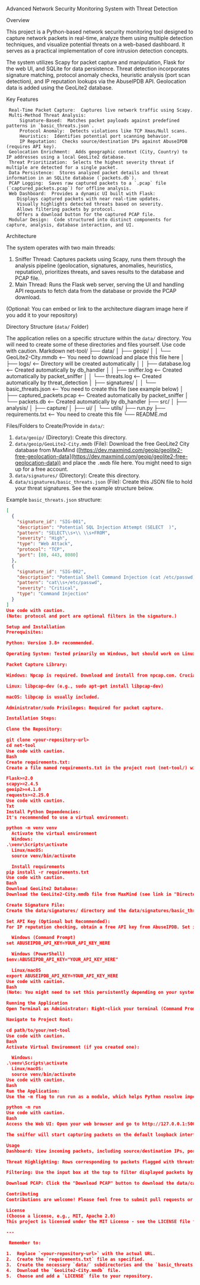   Advanced Network Security Monitoring System with Threat Detection

  Overview

This project is a Python-based network security monitoring tool designed to capture network packets in real-time, analyze them using multiple detection techniques, and visualize potential threats on a web-based dashboard. It serves as a practical implementation of core intrusion detection concepts.

The system utilizes Scapy for packet capture and manipulation, Flask for the web UI, and SQLite for data persistence. Threat detection incorporates signature matching, protocol anomaly checks, heuristic analysis (port scan detection), and IP reputation lookups via the AbuseIPDB API. Geolocation data is added using the GeoLite2 database.

  Key Features

     Real-Time Packet Capture:  Captures live network traffic using Scapy.
     Multi-Method Threat Analysis: 
         Signature-Based:  Matches packet payloads against predefined patterns in `basic_threats.json`.
         Protocol Anomaly:  Detects violations like TCP Xmas/Null scans.
         Heuristics:  Identifies potential port scanning behavior.
         IP Reputation:  Checks source/destination IPs against AbuseIPDB (requires API key).
     Geolocation Enrichment:  Adds geographic context (City, Country) to IP addresses using a local GeoLite2 database.
     Threat Prioritization:  Selects the highest severity threat if multiple are detected for a single packet.
     Data Persistence:  Stores analyzed packet details and threat information in an SQLite database (`packets.db`).
     PCAP Logging:  Saves raw captured packets to a `.pcap` file (`captured_packets.pcap`) for offline analysis.
     Web Dashboard:  Provides a dynamic UI built with Flask:
        Displays captured packets with near real-time updates.
        Visually highlights detected threats based on severity.
        Allows filtering packets by protocol.
        Offers a download button for the captured PCAP file.
     Modular Design:  Code structured into distinct components for capture, analysis, database interaction, and UI.

  Architecture

The system operates with two main threads:
1.   Sniffer Thread:  Captures packets using Scapy, runs them through the analysis pipeline (geolocation, signatures, anomalies, heuristics, reputation), prioritizes threats, and saves results to the database and PCAP file.
2.   Main Thread:  Runs the Flask web server, serving the UI and handling API requests to fetch data from the database or provide the PCAP download.

 (Optional: You can embed or link to the architecture diagram image here if you add it to your repository) 
<!-- ![Architecture Diagram](architecture_diagram.png) -->

  Directory Structure (`data/` Folder)

The application relies on a specific structure within the `data/` directory. You will need to create some of these directories and files yourself.
Use code with caution.
Markdown
net-tool/
├── data/
│ ├── geoip/
│ │ └── GeoLite2-City.mmdb <-- You need to download and place this file here
│ ├── logs/ <-- Directory will be created automatically
│ │ ├── database.log <-- Created automatically by db_handler
│ │ ├── sniffer.log <-- Created automatically by packet_sniffer
│ │ └── threats.log <-- Created automatically by threat_detection
│ ├── signatures/
│ │ └── basic_threats.json <-- You need to create this file (see example below)
│ ├── captured_packets.pcap <-- Created automatically by packet_sniffer
│ └── packets.db <-- Created automatically by db_handler
├── src/
│ ├── analysis/
│ ├── capture/
│ ├── ui/
│ └── utils/
├── run.py
├── requirements.txt <-- You need to create this file
└── README.md

Files/Folders to Create/Provide in `data/`:

1.   `data/geoip/` (Directory):  Create this directory.
2.   `data/geoip/GeoLite2-City.mmdb` (File):  Download the free GeoLite2 City database from MaxMind ([https://dev.maxmind.com/geoip/geolite2-free-geolocation-data](https://dev.maxmind.com/geoip/geolite2-free-geolocation-data)) and place the `.mmdb` file here. You might need to sign up for a free account.
3.   `data/signatures/` (Directory):  Create this directory.
4.   `data/signatures/basic_threats.json` (File):  Create this JSON file to hold your threat signatures. See the example structure below.

 Example `basic_threats.json` structure: 

```json
[
  {
    "signature_id": "SIG-001",
    "description": "Potential SQL Injection Attempt (SELECT  )",
    "pattern": "SELECT\\s+\\ \\s+FROM",
    "severity": "High",
    "type": "Web Attack",
    "protocol": "TCP",
    "port": [80, 443, 8080]
  },
  {
    "signature_id": "SIG-002",
    "description": "Potential Shell Command Injection (cat /etc/passwd)",
    "pattern": "cat\\s+/etc/passwd",
    "severity": "Critical",
    "type": "Command Injection"
  }
]
Use code with caution.
(Note: protocol and port are optional filters in the signature.)

Setup and Installation
Prerequisites:

Python: Version 3.8+ recommended.

Operating System: Tested primarily on Windows, but should work on Linux/macOS with appropriate dependencies.

Packet Capture Library:

Windows: Npcap is required. Download and install from npcap.com. Crucially, ensure "Install Npcap in WinPcap API-compatible Mode" is CHECKED during installation.

Linux: libpcap-dev (e.g., sudo apt-get install libpcap-dev)

macOS: libpcap is usually included.

Administrator/sudo Privileges: Required for packet capture.

Installation Steps:

Clone the Repository:

git clone <your-repository-url>
cd net-tool
Use code with caution.
Bash
Create requirements.txt:
Create a file named requirements.txt in the project root (net-tool/) with the following content (adjust versions if needed):

Flask>=2.0
scapy>=2.4.5
geoip2>=4.1.0
requests>=2.25.0
Use code with caution.
Txt
Install Python Dependencies:
It's recommended to use a virtual environment:

python -m venv venv
  Activate the virtual environment
  Windows:
.\venv\Scripts\activate
  Linux/macOS:
  source venv/bin/activate

  Install requirements
pip install -r requirements.txt
Use code with caution.
Bash
Download GeoLite2 Database:
Download the GeoLite2-City.mmdb file from MaxMind (see link in "Directory Structure" section) and place it inside the data/geoip/ directory.

Create Signature File:
Create the data/signatures/ directory and the data/signatures/basic_threats.json file with your desired threat signatures (use the example structure above as a starting point).

Set API Key (Optional but Recommended):
For IP reputation checking, obtain a free API key from AbuseIPDB. Set it as an environment variable:

  Windows (Command Prompt)
set ABUSEIPDB_API_KEY=YOUR_API_KEY_HERE

  Windows (PowerShell)
$env:ABUSEIPDB_API_KEY="YOUR_API_KEY_HERE"

  Linux/macOS
export ABUSEIPDB_API_KEY=YOUR_API_KEY_HERE
Use code with caution.
Bash
(Note: You might need to set this persistently depending on your system.) If the key is not set, reputation checks will be skipped.

Running the Application
Open Terminal as Administrator: Right-click your terminal (Command Prompt, PowerShell, etc.) and select "Run as administrator" (or use sudo on Linux/macOS).

Navigate to Project Root:

cd path/to/your/net-tool
Use code with caution.
Bash
Activate Virtual Environment (if you created one):

  Windows:
.\venv\Scripts\activate
  Linux/macOS:
  source venv/bin/activate
Use code with caution.
Bash
Run the Application:
Use the -m flag to run run as a module, which helps Python resolve imports correctly:

python -m run
Use code with caution.
Bash
Access the Web UI: Open your web browser and go to http://127.0.0.1:5000.

The sniffer will start capturing packets on the default loopback interface (or your primary interface if loopback detection fails/isn't supported), analyzing them, and displaying results on the web dashboard.

Usage
Dashboard: View incoming packets, including source/destination IPs, ports, protocols, geolocation, and payload snippets.

Threat Highlighting: Rows corresponding to packets flagged with threats will be visually highlighted (e.g., colored background, border) based on severity. Threat details (ID, description, severity) will be shown in the respective columns.

Filtering: Use the input box at the top to filter displayed packets by protocol name (e.g., TCP, UDP, ICMP). Press "Apply Filter". Use "Clear Filter" to reset.

Download PCAP: Click the "Download PCAP" button to download the data/captured_packets.pcap file containing all raw packets captured during the session.

Contributing
Contributions are welcome! Please feel free to submit pull requests or open issues for bugs or feature suggestions.

License
(Choose a license, e.g., MIT, Apache 2.0)
This project is licensed under the MIT License - see the LICENSE file for details. (You'll need to create a LICENSE file)

---

 Remember to: 

1.  Replace `<your-repository-url>` with the actual URL.
2.  Create the `requirements.txt` file as specified.
3.  Create the necessary `data/` subdirectories and the `basic_threats.json` file.
4.  Download the `GeoLite2-City.mmdb` file.
5.  Choose and add a `LICENSE` file to your repository.

